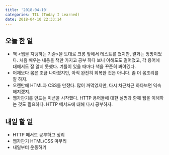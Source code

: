 ```yaml
---
title: '2018-04-10'
categories: TIL (Today I Learned)
date: 2018-04-10 22:33:14
---
```


## 오늘 한 일
  * 책 <웹을 지탱하는 기술>을 토대로 크롱 앞에서 테스트를 쳤지만, 결과는 엉망이었다. 처음 배우는 내용을 책만 가지고 공부 하다 보니 이해도도 떨어졌고, 각 용어에 대해서도 잘 알지 못했다. 겨를이 있을 때마다 책을 꾸준히 봐야겠다.
  * 어제보다 몸은 조금 나아졌지만, 아직 완전히 회복한 것은 아니다. 좀 더 몸조리를 잘 하자.
  * 오랜만에 HTML과 CSS를 만졌다. 많이 까먹었지만, 다시 차근차근 하다보면 익숙해지겠지.
  * 웹자판기를 만드는 미션을 시작했다. HTTP 용어들에 대한 설명과 함께 웹을 이해하는 것도 필요하다. HTTP 메서드에 대해 다시 공부하자. 

## 내일 할 일
  * HTTP 메서드 공부하고 정리
  * 웹자판기 HTML/CSS 마무리
  * 내일부터 운동하기